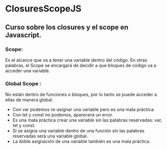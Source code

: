 # ClosuresScopeJS
## Curso sobre los closures y el scope en Javascript.

### Scope: 
Es el alcance que va a tener una variable dentro del código. En otras palabras, el Scope se encargará de decidir a que bloques de código va a acceder una variable.

### Global Scope : 
No están dentro de funciones o bloques, por lo tanto se puede acceder a ellas de manera global.
- Con var podemos re-asignar una variable pero es una mala práctica.
- Con let y const no podemos, aparecerá un error.
- Es una mala práctica crear una variable sin las palabras reservadas: var, let y const.
- Si se asigna una variable dentro de una función sin las palabras reservadas será una variable global.
- La doble asignación de una variable también es una mala práctica.

